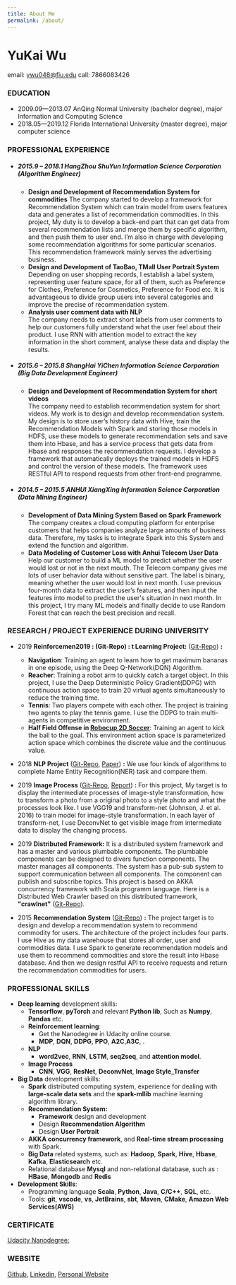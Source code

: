 ```yaml
---
title: About Me
permalink: /about/
---
```


# YuKai Wu 
email: ywu048@fiu.edu 
call: 7866083426

### EDUCATION
- 2009.09—2013.07 AnQing Normal University (bachelor degree), major Information and Computing Science 
- 2018.05—2019.12 Florida International University (master degree), major computer science 

### PROFESSIONAL EXPERIENCE
- ##### 2015.9 – 2018.1   HangZhou ShuYun Information Science Corporation (Algorithm Engineer)
  - **Design and Development of Recommendation System for commodities**
    The company started to develop a framework for Recommendation System which can train model from users features data and generates a list of recommendation commodities. In this project, My duty is to develop a back-end part that can get data from several recommendation lists and merge them by specific algorithm, and then push them to user end. I’m also in charge with developing some recommendation algorithms for some particular scenarios.  This recommendation framework mainly serves the advertising business.
  - **Design and Development of TaoBao, TMall User Portrait System**  
    Depending on user shopping records, I establish a label system, representing user feature space, for all of them, such as Preference for Clothes, Preference for Cosmetics, Preference for Food etc. It is advantageous to divide group users into several categories and improve the precise of recommendation system.  
  - **Analysis user comment data with NLP**  
    The company needs to extract short labels from user comments to help our customers fully understand what the user feel about their product. I use RNN with attention model to extract the key information in the short comment, analyse these data and display the results. 

- ##### 2015.6 – 2015.8	   ShangHai YiChen Information Science Corporation (Big Data Development Engineer)
  -  **Design and Development of Recommendation System for short videos**  
  The company need to establish recommendation system for short videos. My work is to design and develop recommendation system. My design is to store user’s history data with Hive, train the Recommendation Models with Spark and storing those models in HDFS, use these models to generate recommendation sets and save them into Hbase, and has a service process that gets data from Hbase and responses the recommendation requests. I develop a framework that automatically deploys the trained models in HDFS and control the version of these models. The framework uses RESTful API to respond requests from other front-end programme.    

- ##### 2014.5 – 2015.5	    ANHUI XiangXing Information Science Corporation (Data Mining Engineer)
  - **Development of Data Mining System Based on Spark Framework**  
  The company creates a cloud computing platform for enterprise customers that helps companies analyze large amounts of business data. Therefore, my tasks is to integrate Spark into this System and extend the function and algorithm. 
  - **Data Modeling of Customer Loss with Anhui Telecom User Data**  
  Help our customer to build a ML model to predict whether the user would lost or not in the next mouth. The Telecom company gives me lots of user behavior data without sensitive part. The label is binary, meaning whether the user would lost in next month. I use previous four-month data to extract the user’s features, and then input the features into model to predict the user's situation in next month. In this project, I try many ML models and finally decide to use Random Forest that can reach the best precision and recall.   
 
### RESEARCH / PROJECT EXPERIENCE DURING UNIVERSITY 
- 2019 **Reinforcemen2019 : (Git-Repo) :
t Learning Project:** ([Git-Repo](https://github.com/wyk2796/reinforcement_learning)) **:**
  - **Navigation**: Training an agent to learn how to get maximum bananas in one episode,  using the Deep Q-Network(DQN) Algorithm. 
  - **Reacher**: Training a robot arm to quickly catch a target object. In this project, I use the Deep Deterministic Policy Gradient(DDPG) with continuous action space to train 20 virtual agents simultaneously to reduce the training time.  
  - **Tennis**: Two players compete with each other. The project is training two agents to play the tennis game. I use the DDPG to train multi-agents in competitive environment.
  - **Half Field Offense in [Robocup 2D Soccer](https://github.com/LARG/HFO)**: Training an agent to kick the ball to the goal. This environment action space is parameterized action space which combines the discrete value and the continuous value. 

- 2018 **NLP Project** ([Git-Repo](https://github.com/wyk2796/NLP_learning), [Paper](https://github.com/wyk2796/NLP_learning/blob/master/doc/ner.pdf)) **:**
We use four kinds of algorithms to complete Name Entity Recognition(NER) task and compare them. 

- 2019 **Image Process** ([Git-Repo](https://github.com/wyk2796/image_processes_style_transform), [Report](https://github.com/wyk2796/image_processes_style_transform/blob/master/The%20visualization%20of%20Deep%20Neural%20Network.pdf)) **:**
For this project, My target is to display the intermediate processes of image-style transformation, how to transform a photo from a original photo to a style photo and what the processes look like. I use VGG19 and transform-net (Johnson, J. et al. 2016) to train model for image-style transformation. In each layer of transform-net, I use DeconvNet to get visible image from intermediate data to display the changing process. 

- 2019 **Distributed Framework:**
It is a distributed system framework and has a master and various plumbable components. The plumbable components can be designed to divers function components. The master manages all components. The system has a pub-sub system to support communication between all components. The component can publish and subscribe topics. This project is based on AKKA concurrency framework with Scala programm language. Here is a Distributed Web Crawler based on this distributed framework,  **"crawlnet"** ([Git-Repo](https://github.com/wyk2796/crawlnet)).

- 2015 **Recommendation System** ([Git-Repo](https://github.com/wyk2796/recommender)) **:**
The project target is to design and develop a recommendation system to recommend commodity for users. The architecture of the project includes four parts. I use Hive as my data warehouse that stores all order, user and commodities data. I use Spark to generate recommendation models and use them to recommend commodities and store the result into Hbase database. And then we design restful API to receive requests and return the recommendation commodities for users. 

### PROFESSIONAL SKILLS
- **Deep learning** development skills:
  - **Tensorflow**, **pyTorch** and relevant **Python lib**, Such as **Numpy**, **Pandas** etc.
  - **Reinforcement learning**: 
    - Get the Nanodegree in Udacity online course. 
    - **MDP**, **DQN**, **DDPG**, **PPO**, **A2C**,**A3C**, . 
  - **NLP**
    - **word2vec**, **RNN**, **LSTM**, **seq2seq**, and **attention model**.
  - **Image Process**
    - **CNN**, **VGG**, **ResNet**, **DeconvNet**, **Image Style_Transfer**
- **Big Data** development skills:
  - **Spark** distributed computing system, experience for dealing with **large-scale data sets** and the **spark-mllib** machine learning algorithm library.
  - **Recommendation System:**
    - **Framework** design and development
    - Design **Recommendation Algorithm**
    - Design **User Portrait**  
  - **AKKA concurrency framework**, and **Real-time stream processing** with Spark.  
  - **Big Data** related systems, such as: **Hadoop**, **Spark**, **Hive**, **Hbase**, **Kafka**, **Elasticsearch** etc.
  - Relational database **Mysql** and non-relational database, such as : **HBase**, **Mongodb** and **Redis**
- **Development Skills**:
  - Programming language **Scala**, **Python**, **Java**, **C/C++**, **SQL**, etc.
  - Tools: **git**, **vscode**, **vs**, **JetBrains**, **sbt**, **Maven**, **CMake**,   **Amazon Web Services(AWS)** 

### CERTIFICATE
[Udacity Nanodegree:](https://confirm.udacity.com/3QPL96K)

### WEBSITE
[Github](https://github.com/wyk2796), [Linkedin](https://www.linkedin.com/in/yukai-wu-b50ba7b8), [Personal Website](https://wyk2796.github.io)
